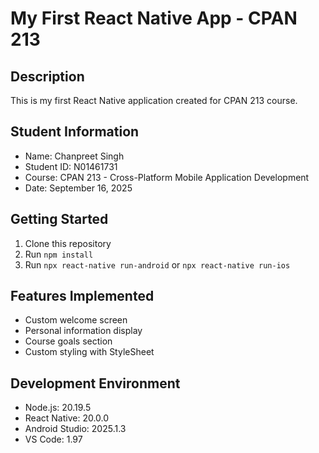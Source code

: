 # My First React Native App - CPAN 213

## Description
This is my first React Native application created for CPAN 213 course.

## Student Information
- Name: Chanpreet Singh
- Student ID: N01461731
- Course: CPAN 213 - Cross-Platform Mobile Application Development
- Date: September 16, 2025

## Getting Started
1. Clone this repository
2. Run `npm install`
3. Run `npx react-native run-android` or `npx react-native run-ios`

## Features Implemented
- Custom welcome screen
- Personal information display
- Course goals section
- Custom styling with StyleSheet

## Development Environment
- Node.js: 20.19.5
- React Native: 20.0.0
- Android Studio: 2025.1.3
- VS Code: 1.97
